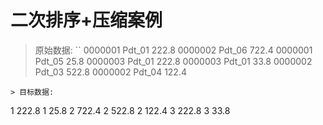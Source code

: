 # 二次排序+压缩案例
> 原始数据:
``
0000001	Pdt_01	222.8
0000002	Pdt_06	722.4
0000001	Pdt_05	25.8
0000003	Pdt_01	222.8
0000003	Pdt_01	33.8
0000002	Pdt_03	522.8
0000002	Pdt_04	122.4
```
> 目标数据:
```
1	222.8
1	25.8
2	722.4
2	522.8
2	122.4
3	222.8
3	33.8
```
